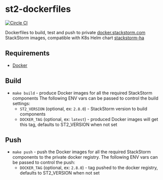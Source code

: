 # st2-dockerfiles
[![Circle CI](https://circleci.com/gh/StackStorm/st2-dockerfiles.svg?style=shield)](https://circleci.com/gh/StackStorm/workflows/st2-dockerfiles)

Dockerfiles to build, test and push to private [docker.stackstorm.com](https://docker.stackstorm.com) StackStorm images,
compatible with K8s Helm chart [stackstorm-ha](https://github.com/StackStorm/stackstorm-ha)

## Requirements
* [Docker](https://docs.docker.com/install/)

## Build
- `make build` - produce Docker images for all the required StackStorm components
  The following ENV vars can be passed to control the build settings:
  - `ST2_VERSION` (optional, ex: `2.8.0`) - StackStorm version to build components
  - `DOCKER_TAG` (optional, ex: `latest`) - produced Docker images will get this tag, defaults to ST2_VERSION when not set

## Push
- `make push` - push the Docker images for all the required StackStorm components to the private docker registry.
  The following ENV vars can be passed to control the push:
  - `DOCKER_TAG` (optional, ex: `2.8.0`) - tag pushed to the docker registry, defaults to ST2_VERSION when not set
